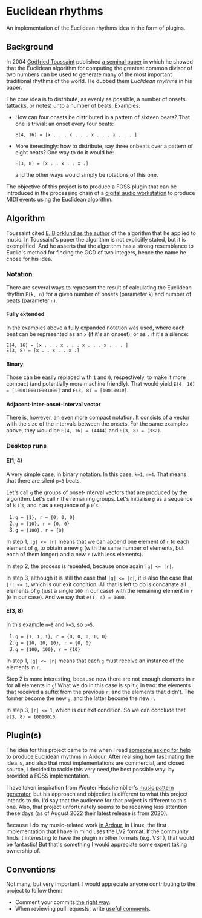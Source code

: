 # Euclidean rhythms

An implementation of the Euclidean rhythms idea in the form of plugins.

## Background

In 2004 [Godfried Toussaint](https://en.wikipedia.org/wiki/Godfried_Toussaint) published [a seminal paper](http://cgm.cs.mcgill.ca/~godfried/publications/banff.pdf) in which he showed that the Euclidean algorithm for computing the greatest common divisor of two numbers can be used to generate many of the most important traditional rhythms of the world. He dubbed them _Euclidean rhythms_ in his paper.

The core idea is to distribute, as evenly as possible, a number of onsets (attacks, or notes) unto a number of beats. Examples:
- How can four onsets be distributed in a pattern of sixteen beats? That one is trivial: an onset every four beats:
  ```
  E(4, 16) = [x . . . x . . . x . . . x . . . ]
  ```
- More iterestingly: how to distribute, say three onbeats over a pattern of eight beats? One way to do it would be:
  ```
  E(3, 8) = [x . . x . . x .]
  ```
  and the other ways would simply be rotations of this one.

The objective of this project is to produce a FOSS plugin that can be introduced in the processing chain of a [digital audio workstation](https://en.wikipedia.org/wiki/Digital_audio_workstation) to produce MIDI events using the Euclidean algorithm.

## Algorithm

Toussaint cited [E. Bjorklund as the author](https://www.semanticscholar.org/paper/The-Theory-of-Rep-Rate-Pattern-Generation-in-the-Bjorklund/c652d0a32895afc5d50b6527447824c31a553659) of the algorithm that he applied to music. In Toussaint's paper the algorithm is not explicitly stated, but it is exemplified. And he asserts that the algorithm has a strong resemblance to Euclid's method for finding the GCD of two integers, hence the name he chose for his idea.

### Notation

There are several ways to represent the result of calculating the Euclidean rhythm `E(k, n)` for a given number of onsets (parameter `k`) and number of beats (parameter `n`).

#### Fully extended

In the examples above a fully expanded notation was used, where each beat can be represented as an `x` (if it's an onseet), or as `.` if it's a silence:
```
E(4, 16) = [x . . . x . . . x . . . x . . . ]
E(3, 8) = [x . . x . . x .]
```

#### Binary

Those can be easily replaced with `1` and `0`, respectively, to make it more compact (and potentially more machine friendly). That would yield `E(4, 16) = [1000100010001000]` and `E(3, 8) = [10010010]`.

#### Adjacent-inter-onset-interval vector

There is, however, an even more compact notation. It consists of a vector with the size of the intervals between the onsets. For the same examples above, they would be `E(4, 16) = (4444)` and `E(3, 8) = (332)`.

### Desktop runs

#### E(1, 4)

A very simple case, in binary notation. In this case, `k=1`, `n=4`. That means that there are silent `p=3` beats.

Let's call `g` the groups of onset-interval vectors that are produced by the algorithm. Let's call `r` the remaining groups. Let's initialise `g` as a sequence of `k` `1`'s, and `r` as a sequence of `p` `0`'s.

1. `g = {1}, r = {0, 0, 0}`
2. `g = {10}, r = {0, 0}`
3. `g = {100}, r = {0}`

In step 1, `|g| <= |r|`  means that we can append one element of `r` to each element of `g`, to obtain a new `g` (with the same number of elements, but each of them longer) and a new `r` (with less elements).

In step 2, the process is repeated, because once again `|g| <= |r|`.

In step 3, although it is still the case that `|g| <= |r|`, it is also the case that `|r| <= 1`, which is our exit condition. All that is left to do is concanate all elements of `g` (just a single `100` in our case) with the remaining element in `r` (`0` in our case). And we say that `e(1, 4) = 1000`.

#### E(3, 8)

In this example `n=8` and `k=3`, so `p=5`.

1. `g = {1, 1, 1}, r = {0, 0, 0, 0, 0}`
2. `g = {10, 10, 10}, r = {0, 0}`
3. `g = {100, 100}, r = {10}`

In step 1, `|g| <= |r|` means that each `g` must receive an instance of the elements in `r`.

Step 2 is more interesting, because now there are not enough elements in `r` for all elements in `g`! What we do in this case is split `g` in two: the elements that received a suffix from the previous `r`, and the elements that didn't. The former become the new `g`, and the latter become the new `r`.

In step 3, `|r| <= 1`, which is our exit condition. So we can conclude that `e(3, 8) = 10010010`.

## Plugin(s)

The idea for this project came to me when I read [someone asking for help](https://discourse.ardour.org/t/euclidean-rhythms/107461) to produce Euclidean rhythms in Ardour. After realising how fascinating the idea is, and also that most implementations are commercial, and closed source, I decided to tackle this very need,the best possible way: by provided a FOSS implementation.

I have taken inspiration from Wouter Hisschemöller's [music pattern generator](https://github.com/hisschemoller/music-pattern-generator), but his approach and objective is different to what this project intends to do. I'd say that the audience for that project is different to this one. Also, that project unfortunately seems to be receiving less attention these days (as of August 2022 their latest release is from 2020).

Because I do my music-related work [in Ardour](https://ardour.org/), in Linux, the first implementation that I have in mind uses the LV2 format. If the community finds it interesting to have the plugin in other formats (e.g. VST), that would be fantastic! But that's something I would appreciate some expert taking ownership of.

## Conventions

Not many, but very important. I would appreciate anyone contributing to the project to follow them:
- Comment your commits [the right way](https://cbea.ms/git-commit/).
- When reviewing pull requests, write [useful comments](https://conventionalcomments.org/).